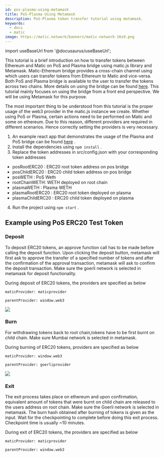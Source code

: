 ```yaml
---
id: pos-plasma-using-metamask
title: PoS-Plasma Using Metamask
description: PoS-Plasma token transfer tutorial using metamask.
keywords:
  - docs
  - matic
image: https://matic.network/banners/matic-network-16x9.png
---
```


import useBaseUrl from '@docusaurus/useBaseUrl';

This tutorial is a brief introduction on how to transfer tokens between Ethereum and Matic on PoS and Plasma bridge using matic.js library and Metamask. Matic-Ethereum bridge provides a cross-chain channel using which users can transfer tokens from Ethereum to Matic and vice-versa. Both PoS and Plasma bridge is available to the user to transfer the tokens across two chains. More details on using the bridge can be found [here](/docs/develop/ethereum-matic/getting-started). This tutorial mainly focuses on using the bridge from a front end perspective. We will be using Metamask for this purpose.

The most important thing to be understood from this tutorial is the proper usage of the web3 provider in the matic.js instance we create. Whether using PoS or Plasma, certain actions need to be performed on Matic and some on ethereum. Due to this reason, different providers are required in different scenarios. Hence correctly setting the providers is very necessary.

1. An example react app that demonstrates the usage of the Plasma and PoS bridge can be found [here](https://github.com/maticnetwork/pos-plasma-tutorial) .
2. Install the dependencies using `npm install` .
3. Replace the token addresses in src/config.json with your corresponding token addresses

- posRootERC20 : ERC20 root token address on pos bridge
- posChildERC20 : ERC20 child token address on pos bridge
- posWETH : PoS Weth
- rootChainWETH: WETH deployed on root chain
- plasmaWETH : Plasma WETH
- plasmaRootERC20 : ERC20 root token deployed on plasma
- plasmaChildERC20 : ERC20 child token deployed on plasma

4. Run the project using `npm start` .

## Example using PoS ERC20 Test Token

### Deposit

To deposit ERC20 tokens, an approve function call has to be made before calling the deposit function. Upon clicking the deposit button, metamask will first ask to approve the transfer of a specified number of tokens and after the confirmation of the approval transaction, metamask will ask to confirm the deposit transaction. Make sure the goerli network is selected in metamask for deposit functionality.

During deposit of ERC20 tokens, the providers are specified as below

`maticProvider: maticprovider`

`parentProvider: window.web3`

<div
        style={{
          display: "flex",
          justifyContent: "center",
          alignItems: "center"
        }}
      >
        <img src={useBaseUrl("img/pos-plasma-using-metamask/deposit.png")} />
</div>

### Burn

For withdrawing tokens back to root chain,tokens have to be first burnt on child chain. Make sure Mumbai network is selected in metamask.

During burning of ERC20 tokens, providers are specified as below

`maticProvider: window.web3`

`parentProvider: goerliprovider`

<div
        style={{
          display: "flex",
          justifyContent: "center",
          alignItems: "center"
        }}
      >
        <img src={useBaseUrl("img/pos-plasma-using-metamask/burn.png")} />
</div>

### Exit

The exit process takes place on ethereum and upon confirmation, equivalent amount of tokens that were burnt on child chain are released to the users address on root chain. Make sure the Goerli network is selected in metamask. The burn hash obtained after burning of tokens is given as the input. Wait for the checkpointing to complete before doing this exit process. Checkpoint time is usually ~10 minutes.

During exit of ERC20 tokens, the providers are specified as below

`maticProvider: maticprovider`

`parentProvider: window.web3`
